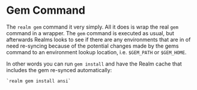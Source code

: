 # Gem Command

The `realm gem` command it very simply. All it does is wrap the real `gem`
command in a wrapper. The `gem` command is executed as usual, but afterwards
Realms looks to see if there are any environments that are in of need re-syncing
because of the potential changes made by the gems command to an environment
lookup location, i.e. `$GEM_PATH` or `$GEM_HOME`.

In other words you can run `gem install` and have the Realm cache that includes
the gem re-synced automatically:

    `realm gem install ansi`

